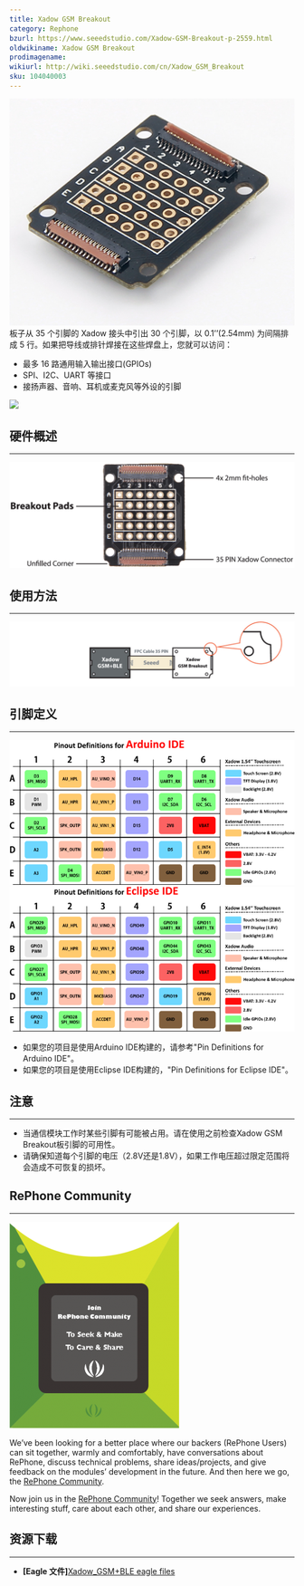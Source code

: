 ```yaml
---
title: Xadow GSM Breakout
category: Rephone
bzurl: https://www.seeedstudio.com/Xadow-GSM-Breakout-p-2559.html
oldwikiname: Xadow GSM Breakout
prodimagename:
wikiurl: http://wiki.seeedstudio.com/cn/Xadow_GSM_Breakout
sku: 104040003
---
```


![](https://github.com/SeeedDocument/Xadow_GSM_Breakout/raw/master/img/Xadow_GSM_Breakout.JPG)
板子从 35 个引脚的 Xadow 接头中引出 30 个引脚，以 0.1’’(2.54mm) 为间隔排成 5 行。如果把导线或排针焊接在这些焊盘上，您就可以访问：
- 最多 16 路通用输入输出接口(GPIOs)
- SPI、I2C、UART 等接口
- 接扬声器、音响、耳机或麦克风等外设的引脚

[![](https://github.com/SeeedDocument/wiki_chinese/raw/master/docs/images/click_to_buy.PNG)](https://item.taobao.com/item.htm?spm=a1z10.3-c.w4002-11172317909.10.5f6b3a4fofveSl&id=533210999368)

## 硬件概述
---
![](https://github.com/SeeedDocument/Xadow_GSM_Breakout/raw/master/img/Xadow_GSM_Breakout_Overview.png)

## 使用方法
---
![](https://github.com/SeeedDocument/Xadow_GSM_Breakout/raw/master/img/Xadow_GSM_Breakout_Usage.png)

## 引脚定义
---

![](https://github.com/SeeedDocument/Xadow_GSM_Breakout/raw/master/img/GSM_Breakout_for_Arduino_IDE.png)
![](https://github.com/SeeedDocument/Xadow_GSM_Breakout/raw/master/img/GSM_Breakout_for_Eclipse_IDE.png)

- 如果您的项目是使用Arduino IDE构建的，请参考"Pin Definitions for Arduino IDE"。
- 如果您的项目是使用Eclipse IDE构建的，"Pin Definitions for Eclipse IDE"。

## 注意
---
- 当通信模块工作时某些引脚有可能被占用。请在使用之前检查Xadow GSM Breakout板引脚的可用性。
- 请确保知道每个引脚的电压（2.8V还是1.8V），如果工作电压超过限定范围将会造成不可恢复的损坏。

## RePhone Community
---
![](https://github.com/SeeedDocument/Xadow_GSM_Breakout/raw/master/img/300px-RePhone_Community-2.png)

We’ve been looking for a better place where our backers (RePhone Users) can sit together, warmly and comfortably, have conversations about RePhone, discuss technical problems, share ideas/projects, and give feedback on the modules’ development in the future. And then here we go, the [RePhone Community](http://www.seeed.cc/discover.html?t=RePhone).

Now join us in the [RePhone Community](http://www.seeed.cc/discover.html?t=RePhone)! Together we seek answers, make interesting stuff, care about each other, and share our experiences.

## 资源下载
---
- **[Eagle 文件]**[Xadow_GSM+BLE eagle files](https://github.com/SeeedDocument/Xadow_GSM_Breakout/raw/master/res/Xadow_GSM_Breakout.rar)
